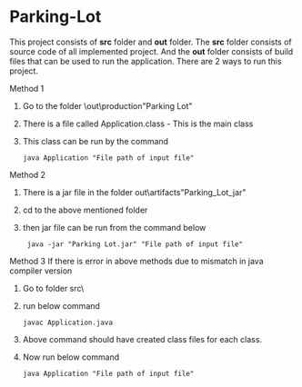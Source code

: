 # Parking-Lot

This project consists of **src**   folder and **out** folder.
The **src** folder consists of source code of all implemented project. 
And the **out** folder consists of build files that can be used to run the application.
There are 2 ways to run this project.

Method 1
1. Go to the folder \out\production\"Parking Lot"
2. There is a file called Application.class - This is the main class
3. This class can be run by the command 

       java Application "File path of input file"


Method 2 
1. There is a jar file in the folder out\artifacts\"Parking_Lot_jar"
2. cd to the above mentioned folder
3. then jar file can be run from the command below

        java -jar "Parking Lot.jar" "File path of input file"
        
Method 3
If there is error in above methods due to mismatch in java compiler version 

1. Go to folder src\
2. run below command

       javac Application.java 
3. Above command should have created class files for each class.
4. Now run below command

       java Application "File path of input file"
